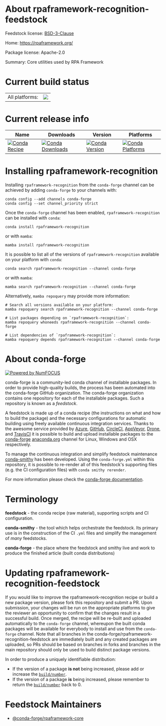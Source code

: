 About rpaframework-recognition-feedstock
========================================

Feedstock license: [BSD-3-Clause](https://github.com/conda-forge/rpaframework-recognition-feedstock/blob/main/LICENSE.txt)

Home: https://rpaframework.org/

Package license: Apache-2.0

Summary: Core utilities used by RPA Framework

Current build status
====================


<table><tr><td>All platforms:</td>
    <td>
      <a href="https://dev.azure.com/conda-forge/feedstock-builds/_build/latest?definitionId=11350&branchName=main">
        <img src="https://dev.azure.com/conda-forge/feedstock-builds/_apis/build/status/rpaframework-recognition-feedstock?branchName=main">
      </a>
    </td>
  </tr>
</table>

Current release info
====================

| Name | Downloads | Version | Platforms |
| --- | --- | --- | --- |
| [![Conda Recipe](https://img.shields.io/badge/recipe-rpaframework--recognition-green.svg)](https://anaconda.org/conda-forge/rpaframework-recognition) | [![Conda Downloads](https://img.shields.io/conda/dn/conda-forge/rpaframework-recognition.svg)](https://anaconda.org/conda-forge/rpaframework-recognition) | [![Conda Version](https://img.shields.io/conda/vn/conda-forge/rpaframework-recognition.svg)](https://anaconda.org/conda-forge/rpaframework-recognition) | [![Conda Platforms](https://img.shields.io/conda/pn/conda-forge/rpaframework-recognition.svg)](https://anaconda.org/conda-forge/rpaframework-recognition) |

Installing rpaframework-recognition
===================================

Installing `rpaframework-recognition` from the `conda-forge` channel can be achieved by adding `conda-forge` to your channels with:

```
conda config --add channels conda-forge
conda config --set channel_priority strict
```

Once the `conda-forge` channel has been enabled, `rpaframework-recognition` can be installed with `conda`:

```
conda install rpaframework-recognition
```

or with `mamba`:

```
mamba install rpaframework-recognition
```

It is possible to list all of the versions of `rpaframework-recognition` available on your platform with `conda`:

```
conda search rpaframework-recognition --channel conda-forge
```

or with `mamba`:

```
mamba search rpaframework-recognition --channel conda-forge
```

Alternatively, `mamba repoquery` may provide more information:

```
# Search all versions available on your platform:
mamba repoquery search rpaframework-recognition --channel conda-forge

# List packages depending on `rpaframework-recognition`:
mamba repoquery whoneeds rpaframework-recognition --channel conda-forge

# List dependencies of `rpaframework-recognition`:
mamba repoquery depends rpaframework-recognition --channel conda-forge
```


About conda-forge
=================

[![Powered by
NumFOCUS](https://img.shields.io/badge/powered%20by-NumFOCUS-orange.svg?style=flat&colorA=E1523D&colorB=007D8A)](https://numfocus.org)

conda-forge is a community-led conda channel of installable packages.
In order to provide high-quality builds, the process has been automated into the
conda-forge GitHub organization. The conda-forge organization contains one repository
for each of the installable packages. Such a repository is known as a *feedstock*.

A feedstock is made up of a conda recipe (the instructions on what and how to build
the package) and the necessary configurations for automatic building using freely
available continuous integration services. Thanks to the awesome service provided by
[Azure](https://azure.microsoft.com/en-us/services/devops/), [GitHub](https://github.com/),
[CircleCI](https://circleci.com/), [AppVeyor](https://www.appveyor.com/),
[Drone](https://cloud.drone.io/welcome), and [TravisCI](https://travis-ci.com/)
it is possible to build and upload installable packages to the
[conda-forge](https://anaconda.org/conda-forge) [anaconda.org](https://anaconda.org/)
channel for Linux, Windows and OSX respectively.

To manage the continuous integration and simplify feedstock maintenance
[conda-smithy](https://github.com/conda-forge/conda-smithy) has been developed.
Using the ``conda-forge.yml`` within this repository, it is possible to re-render all of
this feedstock's supporting files (e.g. the CI configuration files) with ``conda smithy rerender``.

For more information please check the [conda-forge documentation](https://conda-forge.org/docs/).

Terminology
===========

**feedstock** - the conda recipe (raw material), supporting scripts and CI configuration.

**conda-smithy** - the tool which helps orchestrate the feedstock.
                   Its primary use is in the construction of the CI ``.yml`` files
                   and simplify the management of *many* feedstocks.

**conda-forge** - the place where the feedstock and smithy live and work to
                  produce the finished article (built conda distributions)


Updating rpaframework-recognition-feedstock
===========================================

If you would like to improve the rpaframework-recognition recipe or build a new
package version, please fork this repository and submit a PR. Upon submission,
your changes will be run on the appropriate platforms to give the reviewer an
opportunity to confirm that the changes result in a successful build. Once
merged, the recipe will be re-built and uploaded automatically to the
`conda-forge` channel, whereupon the built conda packages will be available for
everybody to install and use from the `conda-forge` channel.
Note that all branches in the conda-forge/rpaframework-recognition-feedstock are
immediately built and any created packages are uploaded, so PRs should be based
on branches in forks and branches in the main repository should only be used to
build distinct package versions.

In order to produce a uniquely identifiable distribution:
 * If the version of a package **is not** being increased, please add or increase
   the [``build/number``](https://docs.conda.io/projects/conda-build/en/latest/resources/define-metadata.html#build-number-and-string).
 * If the version of a package **is** being increased, please remember to return
   the [``build/number``](https://docs.conda.io/projects/conda-build/en/latest/resources/define-metadata.html#build-number-and-string)
   back to 0.

Feedstock Maintainers
=====================

* [@conda-forge/rpaframework-core](https://github.com/orgs/conda-forge/teams/rpaframework-core/)

